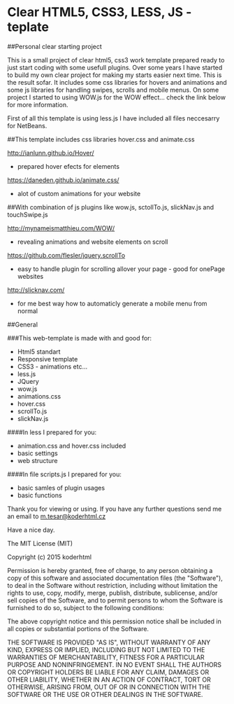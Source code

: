 # Clear HTML5, CSS3, LESS, JS - teplate
##Personal clear starting project

This is a small project of clear html5, css3 work template prepared ready to just start coding with some usefull plugins. Over some years I have started to build my own clear project for making my starts easier next time. This is the result sofar. It includes some css libraries for hovers and animations and some js libraries for handling swipes, scrolls and mobile menus. 
On some project I started to using WOW.js for the WOW effect... check the link below for more information.

First of all this template is using less.js I have included all files neccesarry for NetBeans.

##This template includes css libraries hover.css and animate.css 

http://ianlunn.github.io/Hover/
- prepared hover efects for elements

https://daneden.github.io/animate.css/
- alot of custom animations for your website

##With combination of js plugins like wow.js, sctollTo.js, slickNav.js and touchSwipe.js

http://mynameismatthieu.com/WOW/ 
- revealing animations and website elements on scroll

https://github.com/flesler/jquery.scrollTo
- easy to handle plugin for scrolling allover your page - good for onePage websites

http://slicknav.com/
- for me best way how to automaticly generate a mobile menu from normal


##General

###This web-template is made with and good for:
- Html5 standart
- Responsive template
- CSS3 - animations etc...
- less.js
- JQuery 
- wow.js
- animations.css
- hover.css
- scrollTo.js
- slickNav.js

####In less I prepared for you:
- animation.css and hover.css included
- basic settings
- web structure

####In file scripts.js I prepared for you:
- basic samles of plugin usages
- basic functions

Thank you for viewing or using.
If you have any further questions send me an email to m.tesar@koderhtml.cz

Have a nice day.

The MIT License (MIT)

Copyright (c) 2015 koderhtml

Permission is hereby granted, free of charge, to any person obtaining a copy
of this software and associated documentation files (the "Software"), to deal
in the Software without restriction, including without limitation the rights
to use, copy, modify, merge, publish, distribute, sublicense, and/or sell
copies of the Software, and to permit persons to whom the Software is
furnished to do so, subject to the following conditions:

The above copyright notice and this permission notice shall be included in all
copies or substantial portions of the Software.

THE SOFTWARE IS PROVIDED "AS IS", WITHOUT WARRANTY OF ANY KIND, EXPRESS OR
IMPLIED, INCLUDING BUT NOT LIMITED TO THE WARRANTIES OF MERCHANTABILITY,
FITNESS FOR A PARTICULAR PURPOSE AND NONINFRINGEMENT. IN NO EVENT SHALL THE
AUTHORS OR COPYRIGHT HOLDERS BE LIABLE FOR ANY CLAIM, DAMAGES OR OTHER
LIABILITY, WHETHER IN AN ACTION OF CONTRACT, TORT OR OTHERWISE, ARISING FROM,
OUT OF OR IN CONNECTION WITH THE SOFTWARE OR THE USE OR OTHER DEALINGS IN THE
SOFTWARE.
